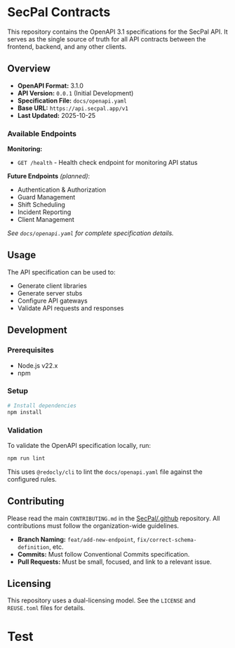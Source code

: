 <!--
SPDX-FileCopyrightText: 2025 SecPal
SPDX-License-Identifier: CC0-1.0
-->

# SecPal Contracts

This repository contains the OpenAPI 3.1 specifications for the SecPal API. It serves as the single source of truth for all API contracts between the frontend, backend, and any other clients.

## Overview

- **OpenAPI Format:** 3.1.0
- **API Version:** `0.0.1` (Initial Development)
- **Specification File:** `docs/openapi.yaml`
- **Base URL:** `https://api.secpal.app/v1`
- **Last Updated:** 2025-10-25

### Available Endpoints

**Monitoring:**

- `GET /health` - Health check endpoint for monitoring API status

**Future Endpoints** _(planned)_:

- Authentication & Authorization
- Guard Management
- Shift Scheduling
- Incident Reporting
- Client Management

_See `docs/openapi.yaml` for complete specification details._

## Usage

The API specification can be used to:

- Generate client libraries
- Generate server stubs
- Configure API gateways
- Validate API requests and responses

## Development

### Prerequisites

- Node.js v22.x
- npm

### Setup

```bash
# Install dependencies
npm install
```

### Validation

To validate the OpenAPI specification locally, run:

```bash
npm run lint
```

This uses `@redocly/cli` to lint the `docs/openapi.yaml` file against the configured rules.

## Contributing

Please read the main `CONTRIBUTING.md` in the [SecPal/.github](https://github.com/SecPal/.github) repository. All contributions must follow the organization-wide guidelines.

- **Branch Naming:** `feat/add-new-endpoint`, `fix/correct-schema-definition`, etc.
- **Commits:** Must follow Conventional Commits specification.
- **Pull Requests:** Must be small, focused, and link to a relevant issue.

## Licensing

This repository uses a dual-licensing model. See the `LICENSE` and `REUSE.toml` files for details.

<!-- CLA Test: Verify CI workflows -->
# Test
